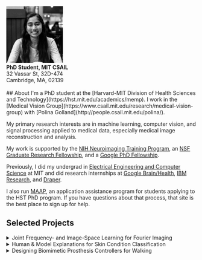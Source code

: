 <div class='profile'>
<img src='assets/singhnalini.jpg' height='150px'>
<div class='subcaption'>
<b>PhD Student, MIT CSAIL</b>
<br>
32 Vassar St, 32D-474
<br>
Cambridge, MA, 02139 
</div>
</div>

<div class='column'>
&nbsp;
</div>

<div class='main-info' markdown="1">
## About
I'm a PhD student at the [Harvard-MIT Division of Health Sciences and Technology](https://hst.mit.edu/academics/memp). I work in the [Medical Vision Group](https://www.csail.mit.edu/research/medical-vision-group) with [Polina Golland](http://people.csail.mit.edu/polina/).

My primary research interests are in machine learning, computer vision, and signal processing applied to medical data, especially medical image reconstruction and analysis. 

My work is supported by the [NIH Neuroimaging Training Program](https://hst.mit.edu/academic-programs/memp/neuroimaging-training-program), an [NSF Graduate Research Fellowship](https://www.nsfgrfp.org/), and a [Google PhD Fellowship](https://research.google/outreach/phd-fellowship/).

Previously, I did my undergrad in [Electrical Engineering and Computer Science](http://www.eecs.mit.edu/) at MIT and did research internships at [Google Brain/Health](http://health.google), [IBM Research](http://www.research.ibm.com), and [Draper](http://www.draper.com/).

I also run [MAAP](https://maap.mit.edu), an application assistance program for students applying to the HST PhD program. If you have questions about that process, that site is the best place to sign up for help.

## Selected Projects
<details>
<summary>
Joint Frequency- and Image-Space Learning for Fourier Imaging
</summary>
<div class='fulltext' markdown="1">
A neural network layer that combines frequency- and image-space features for correcting artifacts in Fourier imaging.
<br>
[Paper](https://arxiv.org/abs/2007.01441) [Code](https://github.com/nalinimsingh/interlacer)
</div>
</details>

<details>
<summary>
Human & Model Explanations for Skin Condition Classification
</summary>
<div class='fulltext' markdown="1">
A comparison between skin disease classification model explanations and human-identified regions of interest, in order to identify unintuitive classifications.
<br>
[Paper](http://openaccess.thecvf.com/content_CVPRW_2020/html/w42/Singh_Agreement_Between_Saliency_Maps_and_Human-Labeled_Regions_of_Interest_Applications_CVPRW_2020_paper.html){:target="_blank"} [Talk](https://www.youtube.com/watch?v=YUJf-RnNkDA&feature=youtu.be){:target="_blank"}
</div>
</details>

<details>
<summary>
Designing Biomimetic Prosthesis Controllers for Walking
</summary>
<div class='fulltext' markdown="1">
Characterizing quadruped locomotion and developing a biomimetic controller for prosthesis-aided walking, yielding modeled gait parameters similar to biological values.
<br>
**2nd Place Oral Presentation, EECSCon 2016**.
<br>
[Paper](http://jeb.biologists.org/content/222/10/jeb198325){:target="_blank"} [Slides](docs/prosthesis.pdf){:target="_blank"}
</div>
</details>
